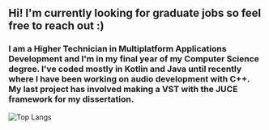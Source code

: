 ## Hi! I'm currently looking for graduate jobs so feel free to reach out :)

### I am a Higher Technician in Multiplatform Applications Development and I'm in my final year of my Computer Science degree. I've coded mostly in Kotlin and Java until recently where I have been working on audio development with C++. My last project has involved making a VST with the JUCE framework for my dissertation.

![Top Langs](https://github-readme-stats.vercel.app/api/top-langs/?username=MiguelReid&layout=compact&show_icons=true&theme=dracula&ignore=HTML)

